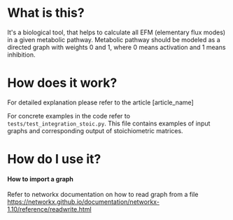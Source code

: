 # What is this?
It's a biological tool, that helps to calculate all
EFM (elementary flux modes) in a given metabolic pathway.
Metabolic pathway should be modeled as a directed graph
with weights 0 and 1, where 0 means activation and
1 means inhibition.

# How does it work?
For detailed explanation please refer to the article [article_name]


For concrete examples in the code refer to `tests/test_integration_stoic.py`.
This file contains examples of input graphs and
corresponding output of stoichiometric matrices.

# How do I use it?
#### How to import a graph
Refer to networkx documentation on how to read graph from a file
https://networkx.github.io/documentation/networkx-1.10/reference/readwrite.html




